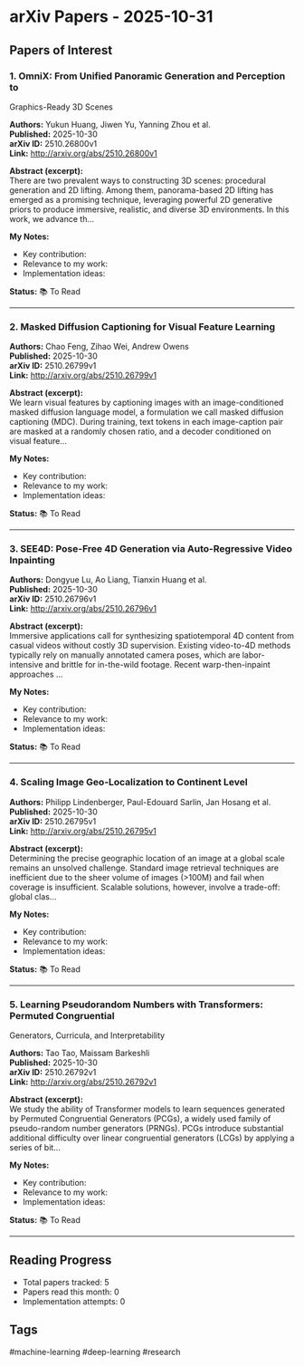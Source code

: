 # arXiv Papers - 2025-10-31

## Papers of Interest

### 1. OmniX: From Unified Panoramic Generation and Perception to
  Graphics-Ready 3D Scenes

**Authors:** Yukun Huang, Jiwen Yu, Yanning Zhou et al.  
**Published:** 2025-10-30  
**arXiv ID:** 2510.26800v1  
**Link:** http://arxiv.org/abs/2510.26800v1

**Abstract (excerpt):**  
There are two prevalent ways to constructing 3D scenes: procedural generation
and 2D lifting. Among them, panorama-based 2D lifting has emerged as a
promising technique, leveraging powerful 2D generative priors to produce
immersive, realistic, and diverse 3D environments. In this work, we advance
th...

**My Notes:**
- Key contribution:
- Relevance to my work:
- Implementation ideas:

**Status:** 📚 To Read

---

### 2. Masked Diffusion Captioning for Visual Feature Learning

**Authors:** Chao Feng, Zihao Wei, Andrew Owens  
**Published:** 2025-10-30  
**arXiv ID:** 2510.26799v1  
**Link:** http://arxiv.org/abs/2510.26799v1

**Abstract (excerpt):**  
We learn visual features by captioning images with an image-conditioned
masked diffusion language model, a formulation we call masked diffusion
captioning (MDC). During training, text tokens in each image-caption pair are
masked at a randomly chosen ratio, and a decoder conditioned on visual feature...

**My Notes:**
- Key contribution:
- Relevance to my work:
- Implementation ideas:

**Status:** 📚 To Read

---

### 3. SEE4D: Pose-Free 4D Generation via Auto-Regressive Video Inpainting

**Authors:** Dongyue Lu, Ao Liang, Tianxin Huang et al.  
**Published:** 2025-10-30  
**arXiv ID:** 2510.26796v1  
**Link:** http://arxiv.org/abs/2510.26796v1

**Abstract (excerpt):**  
Immersive applications call for synthesizing spatiotemporal 4D content from
casual videos without costly 3D supervision. Existing video-to-4D methods
typically rely on manually annotated camera poses, which are labor-intensive
and brittle for in-the-wild footage. Recent warp-then-inpaint approaches
...

**My Notes:**
- Key contribution:
- Relevance to my work:
- Implementation ideas:

**Status:** 📚 To Read

---

### 4. Scaling Image Geo-Localization to Continent Level

**Authors:** Philipp Lindenberger, Paul-Edouard Sarlin, Jan Hosang et al.  
**Published:** 2025-10-30  
**arXiv ID:** 2510.26795v1  
**Link:** http://arxiv.org/abs/2510.26795v1

**Abstract (excerpt):**  
Determining the precise geographic location of an image at a global scale
remains an unsolved challenge. Standard image retrieval techniques are
inefficient due to the sheer volume of images (>100M) and fail when coverage is
insufficient. Scalable solutions, however, involve a trade-off: global
clas...

**My Notes:**
- Key contribution:
- Relevance to my work:
- Implementation ideas:

**Status:** 📚 To Read

---

### 5. Learning Pseudorandom Numbers with Transformers: Permuted Congruential
  Generators, Curricula, and Interpretability

**Authors:** Tao Tao, Maissam Barkeshli  
**Published:** 2025-10-30  
**arXiv ID:** 2510.26792v1  
**Link:** http://arxiv.org/abs/2510.26792v1

**Abstract (excerpt):**  
We study the ability of Transformer models to learn sequences generated by
Permuted Congruential Generators (PCGs), a widely used family of pseudo-random
number generators (PRNGs). PCGs introduce substantial additional difficulty
over linear congruential generators (LCGs) by applying a series of bit...

**My Notes:**
- Key contribution:
- Relevance to my work:
- Implementation ideas:

**Status:** 📚 To Read

---


## Reading Progress
- Total papers tracked: 5
- Papers read this month: 0
- Implementation attempts: 0

## Tags
#machine-learning #deep-learning #research
